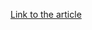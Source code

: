 [Link to the article](https://www.cisa.gov/sites/default/files/2023-10/aa23-201a_csa_threat_actors_exploiting_citrix-cve-2023-3519_to_implant_webshells.pdf)
